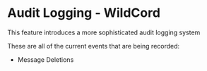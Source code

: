 # Audit Logging - WildCord
This feature introduces a more sophisticated audit logging system

These are all of the current events that are being recorded:
- Message Deletions
